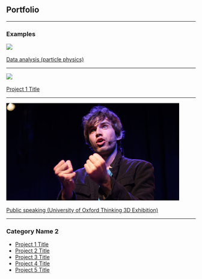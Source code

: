 ## Portfolio

---

### Examples

<img src="images/dummy_thumbnail.jpg?raw=true"/>

[Data analysis (particle physics)](https://github.com/donalrinho/Bc2JpsiMuNu)


---
<img src="images/dummy_thumbnail.jpg?raw=true"/>

[Project 1 Title](/sample_page)

---
<img src="images/Donal_Hill_FameLab.jpeg?raw=true"/>

[Public speaking (University of Oxford Thinking 3D Exhibition)](https://podcasts.ox.ac.uk/particles-space)


---

### Category Name 2

- [Project 1 Title](http://example.com/)
- [Project 2 Title](http://example.com/)
- [Project 3 Title](http://example.com/)
- [Project 4 Title](http://example.com/)
- [Project 5 Title](http://example.com/)

